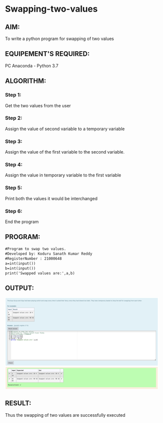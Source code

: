 # Swapping-two-values
## AIM:
To write a python program for swapping of two values
## EQUIPEMENT'S REQUIRED: 
PC
Anaconda - Python 3.7
## ALGORITHM: 
### Step 1:
Get the two values from the user
### Step 2: 
Assign the value of second variable to a temporary variable 
### Step 3: 
Assign the value of the first variable to the second variable.
### Step 4:  
Assign the value in temporary variable to the first variable
### Step 5: 
Print both the values it would be interchanged
### Step 6: 
End the program
## PROGRAM:
~~~
#Program to swap two values.
#Developed by: Koduru Sanath Kumar Reddy
#RegisterNumber : 21000648
a=int(input())
b=int(input())
print('Swapped values are:',a,b)
~~~
## OUTPUT:
![OutPut1](./swap.png)
## RESULT:
Thus the swapping of two values are successfully executed



